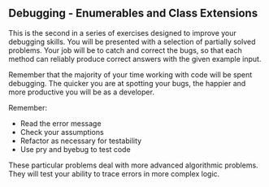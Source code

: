 ## Debugging - Enumerables and Class Extensions

This is the second in a series of exercises designed to improve your debugging skills. You will be presented with a selection of partially solved problems. Your job will be to catch and correct the bugs, so that each method can reliably produce correct answers with the given example input.

Remember that the majority of your time working with code will be spent debugging. The quicker you are at spotting your bugs, the happier and more productive you will be as a developer.

Remember:
- Read the error message
- Check your assumptions
- Refactor as necessary for testability
- Use pry and byebug to test code

These particular problems deal with more advanced algorithmic problems. They will test your ability to trace errors in more complex logic.
